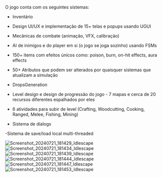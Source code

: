 O jogo conta com os seguintes sistemas: 

- Inventário 

- Design UI/UX e implementação de 15+ telas e popups usando UGUI

- Mecânicas de combate (animação, VFX, calibração)

- AI de inimigos e do player em si (o jogo se joga sozinho) usando FSMs

- 150+ items com efeitos únicos como: poison, burn, on-hit effects, aura effects

- 50+ Atributos que podem ser alterados por quaisquer sistemas que atualizam a simulação

- DropsGeneration

- Level design e design de progressão do jogo - 7 mapas e cerca de 20 recursos diferentes espalhados por eles

- 6 atividades para subir de level (Crafting, Woodcutting, Cooking, Ranged, Melee, Fishing, Mining)

- Sistema de dialogs

-Sistema de save/load local multi-threaded

![Screenshot_20240721_181429_Idlescape](https://github.com/user-attachments/assets/c3539697-81d3-438f-9182-43b0e7007def)
![Screenshot_20240721_181434_Idlescape](https://github.com/user-attachments/assets/4974811a-5727-4e05-94bf-cfafdd9185f8)
![Screenshot_20240721_181439_Idlescape](https://github.com/user-attachments/assets/f1a3917e-9bc7-4c39-b65d-dff1493647aa)
![Screenshot_20240721_181444_Idlescape](https://github.com/user-attachments/assets/10305d2b-99ce-4418-b55c-61152597b260)
![Screenshot_20240721_181447_Idlescape](https://github.com/user-attachments/assets/734de7dc-9b91-442a-8e78-5af36c04fbc9)
![Screenshot_20240721_181453_Idlescape](https://github.com/user-attachments/assets/e9def136-5b51-4c56-bc89-520b81030ef0)

